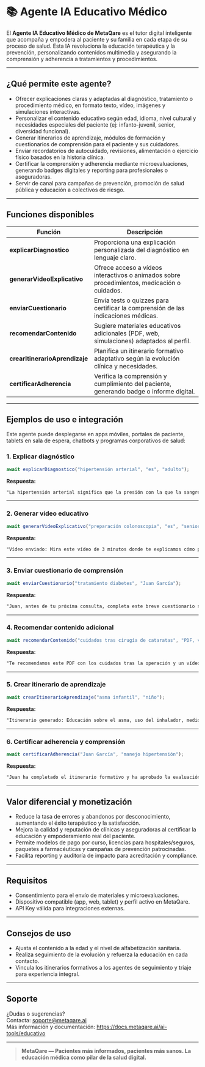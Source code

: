 # 📚 Agente IA Educativo Médico

El **Agente IA Educativo Médico de MetaQare** es el tutor digital inteligente que acompaña y empodera al paciente y su familia en cada etapa de su proceso de salud. Esta IA revoluciona la educación terapéutica y la prevención, personalizando contenidos multimedia y asegurando la comprensión y adherencia a tratamientos y procedimientos.

---

## ¿Qué permite este agente?

- Ofrecer explicaciones claras y adaptadas al diagnóstico, tratamiento o procedimiento médico, en formato texto, vídeo, imágenes y simulaciones interactivas.
- Personalizar el contenido educativo según edad, idioma, nivel cultural y necesidades especiales del paciente (ej: infanto-juvenil, senior, diversidad funcional).
- Generar itinerarios de aprendizaje, módulos de formación y cuestionarios de comprensión para el paciente y sus cuidadores.
- Enviar recordatorios de autocuidado, revisiones, alimentación o ejercicio físico basados en la historia clínica.
- Certificar la comprensión y adherencia mediante microevaluaciones, generando badges digitales y reporting para profesionales o aseguradoras.
- Servir de canal para campañas de prevención, promoción de salud pública y educación a colectivos de riesgo.

---

## Funciones disponibles

| Función                           | Descripción                                                                                 |
| --------------------------------- | ------------------------------------------------------------------------------------------- |
| **explicarDiagnostico**           | Proporciona una explicación personalizada del diagnóstico en lenguaje claro.                 |
| **generarVideoExplicativo**       | Ofrece acceso a vídeos interactivos o animados sobre procedimientos, medicación o cuidados. |
| **enviarCuestionario**            | Envía tests o quizzes para certificar la comprensión de las indicaciones médicas.           |
| **recomendarContenido**           | Sugiere materiales educativos adicionales (PDF, web, simulaciones) adaptados al perfil.     |
| **crearItinerarioAprendizaje**    | Planifica un itinerario formativo adaptativo según la evolución clínica y necesidades.       |
| **certificarAdherencia**          | Verifica la comprensión y cumplimiento del paciente, generando badge o informe digital.     |

---

## Ejemplos de uso e integración

Este agente puede desplegarse en apps móviles, portales de paciente, tablets en sala de espera, chatbots y programas corporativos de salud:

### 1. Explicar diagnóstico

```js
await explicarDiagnostico("hipertensión arterial", "es", "adulto");
```
**Respuesta:**
```txt
"La hipertensión arterial significa que la presión con la que la sangre circula por tus arterias es más alta de lo recomendable. Puede no dar síntomas, pero a largo plazo puede afectar al corazón, riñones y cerebro..."
```

---

### 2. Generar vídeo educativo

```js
await generarVideoExplicativo("preparación colonoscopia", "es", "senior");
```
**Respuesta:**
```txt
"Vídeo enviado: Mira este vídeo de 3 minutos donde te explicamos cómo prepararte para una colonoscopia de manera sencilla y segura. [enlace]"
```

---

### 3. Enviar cuestionario de comprensión

```js
await enviarCuestionario("tratamiento diabetes", "Juan García");
```
**Respuesta:**
```txt
"Juan, antes de tu próxima consulta, completa este breve cuestionario sobre tu tratamiento. [enlace]"
```

---

### 4. Recomendar contenido adicional

```js
await recomendarContenido("cuidados tras cirugía de cataratas", "PDF, vídeo");
```
**Respuesta:**
```txt
"Te recomendamos este PDF con los cuidados tras la operación y un vídeo con ejercicios visuales fáciles de seguir."
```

---

### 5. Crear itinerario de aprendizaje

```js
await crearItinerarioAprendizaje("asma infantil", "niño");
```
**Respuesta:**
```txt
"Itinerario generado: Educación sobre el asma, uso del inhalador, medidas preventivas y control ambiental. Duración: 7 días."
```

---

### 6. Certificar adherencia y comprensión

```js
await certificarAdherencia("Juan García", "manejo hipertensión");
```
**Respuesta:**
```txt
"Juan ha completado el itinerario formativo y ha aprobado la evaluación. Badge de Paciente Proactivo emitido."
```

---

## Valor diferencial y monetización

- Reduce la tasa de errores y abandonos por desconocimiento, aumentando el éxito terapéutico y la satisfacción.
- Mejora la calidad y reputación de clínicas y aseguradoras al certificar la educación y empoderamiento real del paciente.
- Permite modelos de pago por curso, licencias para hospitales/seguros, paquetes a farmacéuticas y campañas de prevención patrocinadas.
- Facilita reporting y auditoría de impacto para acreditación y compliance.

---

## Requisitos

- Consentimiento para el envío de materiales y microevaluaciones.
- Dispositivo compatible (app, web, tablet) y perfil activo en MetaQare.
- API Key válida para integraciones externas.

---

## Consejos de uso

- Ajusta el contenido a la edad y el nivel de alfabetización sanitaria.
- Realiza seguimiento de la evolución y refuerza la educación en cada contacto.
- Vincula los itinerarios formativos a los agentes de seguimiento y triaje para experiencia integral.

---

## Soporte

¿Dudas o sugerencias?  
Contacta: [soporte@metaqare.ai](mailto:soporte@metaqare.ai)  
Más información y documentación: https://docs.metaqare.ai/ai-tools/educativo

---

> **MetaQare — Pacientes más informados, pacientes más sanos. La educación médica como pilar de la salud digital.**